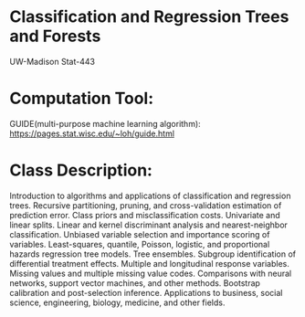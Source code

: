 # Classification and Regression Trees and Forests
UW-Madison Stat-443

# Computation Tool:
GUIDE(multi-purpose machine learning algorithm): https://pages.stat.wisc.edu/~loh/guide.html

# Class Description:
Introduction to algorithms and applications of classification and regression trees. Recursive partitioning, 
pruning, and cross-validation estimation of prediction error. Class priors and misclassification costs. 
Univariate and linear splits. Linear and kernel discriminant analysis and nearest-neighbor classification. 
Unbiased variable selection and importance scoring of variables. Least-squares, quantile, Poisson, 
logistic, and proportional hazards regression tree models. Tree ensembles. Subgroup identification of 
differential treatment effects. Multiple and longitudinal response variables. Missing values and multiple 
missing value codes. Comparisons with neural networks, support vector machines, and other methods. 
Bootstrap calibration and post-selection inference. Applications to business, social science, engineering, 
biology, medicine, and other fields. 
